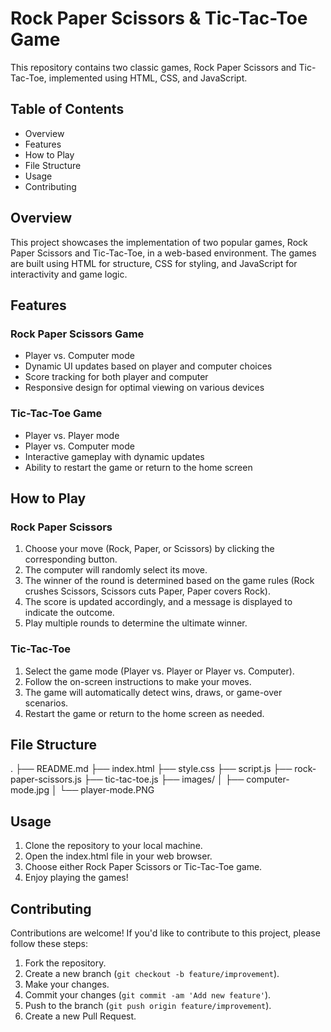 # Rock Paper Scissors & Tic-Tac-Toe Game

This repository contains two classic games, Rock Paper Scissors and Tic-Tac-Toe, implemented using HTML, CSS, and JavaScript.

## Table of Contents
- Overview
- Features
- How to Play
- File Structure
- Usage
- Contributing

## Overview
This project showcases the implementation of two popular games, Rock Paper Scissors and Tic-Tac-Toe, in a web-based environment. The games are built using HTML for structure, CSS for styling, and JavaScript for interactivity and game logic.

## Features
### Rock Paper Scissors Game
- Player vs. Computer mode
- Dynamic UI updates based on player and computer choices
- Score tracking for both player and computer
- Responsive design for optimal viewing on various devices

### Tic-Tac-Toe Game
- Player vs. Player mode
- Player vs. Computer mode
- Interactive gameplay with dynamic updates
- Ability to restart the game or return to the home screen

## How to Play
### Rock Paper Scissors
1. Choose your move (Rock, Paper, or Scissors) by clicking the corresponding button.
2. The computer will randomly select its move.
3. The winner of the round is determined based on the game rules (Rock crushes Scissors, Scissors cuts Paper, Paper covers Rock).
4. The score is updated accordingly, and a message is displayed to indicate the outcome.
5. Play multiple rounds to determine the ultimate winner.

### Tic-Tac-Toe
1. Select the game mode (Player vs. Player or Player vs. Computer).
2. Follow the on-screen instructions to make your moves.
3. The game will automatically detect wins, draws, or game-over scenarios.
4. Restart the game or return to the home screen as needed.

## File Structure

.
├── README.md
├── index.html
├── style.css
├── script.js
├── rock-paper-scissors.js
├── tic-tac-toe.js
├── images/
│   ├── computer-mode.jpg
│   └── player-mode.PNG


## Usage
1. Clone the repository to your local machine.
2. Open the index.html file in your web browser.
3. Choose either Rock Paper Scissors or Tic-Tac-Toe game.
4. Enjoy playing the games!

## Contributing
Contributions are welcome! If you'd like to contribute to this project, please follow these steps:
1. Fork the repository.
2. Create a new branch (`git checkout -b feature/improvement`).
3. Make your changes.
4. Commit your changes (`git commit -am 'Add new feature'`).
5. Push to the branch (`git push origin feature/improvement`).
6. Create a new Pull Request.